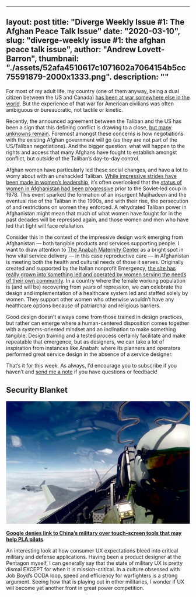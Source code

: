 
---
layout: post
title: "Diverge Weekly Issue #1: The Afghan Peace Talk Issue"
date: "2020-03-10",
slug: "diverge-weekly issue #1: the afghan peace talk issue",
author: "Andrew Lovett-Barron",
thumbnail: "./assets/52afa4510617c1071602a7064154b5cc75591879-2000x1333.png".
description: ""
---

For most of my adult life, my country (one of them anyway, being a dual citizen between the US and Canada) [has been at war somewhere else in the world](https://www.aljazeera.com/indepth/interactive/2020/02/war-afghanistan-2001-invasion-2020-taliban-deal-200229142658305.html). But the experience of that war for American civilians was often ambiguous or bureaucratic, not tactile or kinetic.

Recently, the announced agreement between the Taliban and the US has been a sign that this defining conflict is drawing to a close, [but many unknowns remain](https://www.brookings.edu/blog/order-from-chaos/2020/03/04/on-afghanistan-give-peace-a-chance-but-be-wary-of-the-taliban/). Foremost amongst these concerns is how negotiations with the existing Afghan government will go (as they are not part of the US/Taliban negotiations). And the bigger question: what will happen to the rights and access that many Afghans have fought to establish amongst conflict, but outside of the Taliban’s day-to-day control.

Afghan women have particularly led these social changes, and have a lot to worry about with an unshackled Taliban. [While impressive strides have been made in women’s leadership](https://giwps.georgetown.edu/a-new-generation-of-afghan-women-leaders/), it’s often overlooked that the [status of women in Afghanistan had been progressive](https://www.amnesty.org.uk/womens-rights-afghanistan-history) prior to the Soviet-led coup in 1978. This event sparked the formation of an insurgent Mujihadeen and the eventual rise of the Taliban in the 1990s, and with their rise, the persecution of and restrictions on women they enforced. A rehydrated Taliban power in Afghanistan might mean that much of what women have fought for in the past decades will be repressed again, and those women and men who have led that fight will face retaliation.

Consider this in the context of the impressive design work emerging from Afghanistan — both tangible products and services supporting people. I want to draw attention to [The Anabah Maternity Center](https://aquietrevolution.emergency.it/#/introduction) as a bright spot in how vital service delivery — in this case reproductive care — in Afghanistan is meeting both the health and cultural needs of those it serves. Originally created and supported by the Italian nonprofit Emergency, [the site has really grown into something led and operated by women serving the needs of their own community](https://brightthemag.com/health-women-maternity-afghanistan-security-da7a37b8e0bd). In a country where the female working population is (and will be) recovering from years of repression, we can celebrate the design and implementation of a healthcare system led and staffed solely by women. They support other women who otherwise wouldn’t have any healthcare options because of patriarchal and religious barriers.

Good design doesn’t always come from those trained in design practices, but rather can emerge where a human-centered disposition comes together with a systems-oriented mindset and an inclination to make something tangible. Design training and a tested process certainly facilitate and make repeatable that emergence, but as designers, we can take a lot of inspiration from instances like Anabah: where its planners and operators performed great service design in the absence of a service designer.

That’s it for this week. As always, I’d encourage you to subscribe if you haven’t and [send me a note](mailto:alb@andrewlb.com) if you have questions or feedback!



## Security Blanket

![](./assets/63a2720be55566b9404bf30c7bcf9add91e2c329-1098x732.jpg)

[**Google denies link to China’s military over touch-screen tools that may help PLA pilots**](https://www.scmp.com/news/china/science/article/3017141/google-denies-link-chinas-military-over-touch-screen-tools-may)

An interesting look at how consumer UX expectations bleed into critical military and defense applications. Having been a product designer at the Pentagon myself, I can generally say that the state of military UX is pretty dismal EXCEPT for when it is mission-critical. In a culture obsessed with Job Boyd’s OODA loop, speed and efficiency for warfighters is a strong argument. Seeing how that is playing out in other militaries, I wonder if UX will become yet another front in great power competition.
